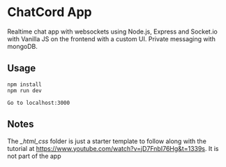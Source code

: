 # ChatCord App
Realtime chat app with websockets using Node.js, Express and Socket.io with Vanilla JS on the frontend with a custom UI.
Private messaging with mongoDB.
## Usage
```
npm install
npm run dev

Go to localhost:3000
```

## Notes
The *_html_css* folder is just a starter template to follow along with the tutorial at https://www.youtube.com/watch?v=jD7FnbI76Hg&t=1339s. It is not part of the app
